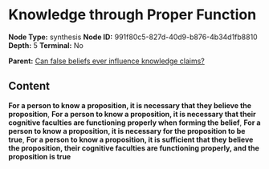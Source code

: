 # Knowledge through Proper Function

**Node Type:** synthesis
**Node ID:** 991f80c5-827d-40d9-b876-4b34d1fb8810
**Depth:** 5
**Terminal:** No

**Parent:** [Can false beliefs ever influence knowledge claims?](can-false-beliefs-ever-influence-knowledge-claims-antithesis-6d08cbfc-d0c3-4de5-adb6-a8df863c86ff.md)

## Content

**For a person to know a proposition, it is necessary that they believe the proposition**, **For a person to know a proposition, it is necessary that their cognitive faculties are functioning properly when forming the belief**, **For a person to know a proposition, it is necessary for the proposition to be true**, **For a person to know a proposition, it is sufficient that they believe the proposition, their cognitive faculties are functioning properly, and the proposition is true**

